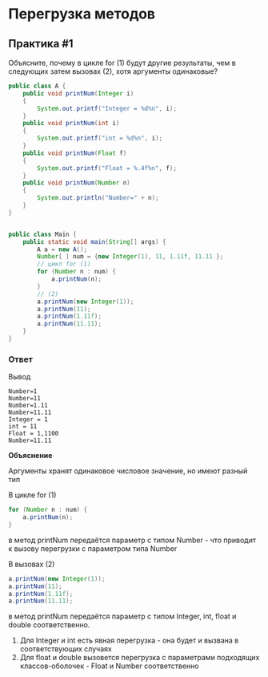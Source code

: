 # Перегрузка методов

## Практика #1

Объясните, почему в цикле for (1) будут другие результаты, чем в следующих затем вызовах (2), хотя аргументы одинаковые?

```java
public class A {
    public void printNum(Integer i)
    {
        System.out.printf("Integer = %d%n", i);
    }
    public void printNum(int i)
    {
        System.out.printf("int = %d%n", i);
    }
    public void printNum(Float f)
    {
        System.out.printf("Float = %.4f%n", f);
    }
    public void printNum(Number n)
    {
        System.out.println("Number=" + n);
    }
}


public class Main {
    public static void main(String[] args) {
        A a = new A();
        Number[ ] num = {new Integer(1), 11, 1.11f, 11.11 };
        // цикл for (1)
        for (Number n : num) {
            a.printNum(n);
        }
        // (2)
        a.printNum(new Integer(1));
        a.printNum(11);
        a.printNum(1.11f);
        a.printNum(11.11);
    }
}
```

### Ответ

Вывод

```shell
Number=1
Number=11
Number=1.11
Number=11.11
Integer = 1
int = 11
Float = 1,1100
Number=11.11
```

**Объяснение**

Аргументы хранят одинаковое числовое значение, но имеют разный тип  

В цикле for (1)

```java
for (Number n : num) {
    a.printNum(n);
}
```

в метод printNum передаётся параметр с типом Number - что приводит к вызову перегрузки с параметром типа Number  

В вызовах (2)

```java
a.printNum(new Integer(1));
a.printNum(11);
a.printNum(1.11f);
a.printNum(11.11);
```

в метод printNum передаётся параметр с типом Integer, int, float и double соответственно.
1. Для Integer и int есть явная перегрузка - она будет и вызвана в соответствующих случаях
2. Для float и double вызовется перегрузка с параметрами подходящих классов-оболочек - Float и Number соответственно